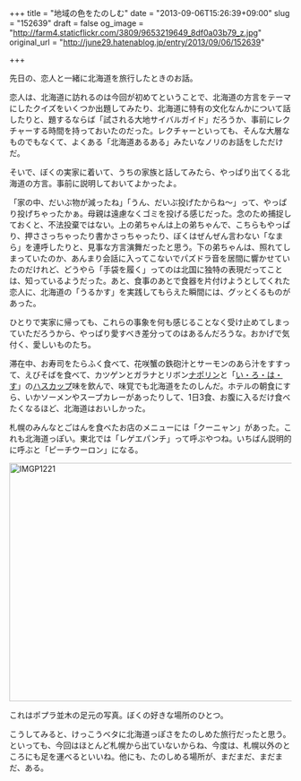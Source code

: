 +++
title = "地域の色をたのしむ"
date = "2013-09-06T15:26:39+09:00"
slug = "152639"
draft = false
og_image = "http://farm4.staticflickr.com/3809/9653219649_8df0a03b79_z.jpg"
original_url = "http://june29.hatenablog.jp/entry/2013/09/06/152639"

+++

<p>先日の、恋人と一緒に北海道を旅行したときのお話。</p>
<p>恋人は、北海道に訪れるのは今回が初めてということで、北海道の方言をテーマにしたクイズをいくつか出題してみたり、北海道に特有の文化なんかについて話したりと、題するならば「試される大地サイバルガイド」だろうか、事前にレクチャーする時間を持っておいたのだった。レクチャーといっても、そんな大層なものでもなくて、よくある「北海道あるある」みたいなノリのお話をしただけだ。</p>
<p>そいで、ぼくの実家に着いて、うちの家族と話してみたら、やっぱり出てくる北海道の方言。事前に説明しておいてよかったよ。</p>
<p>「家の中、だいぶ物が減ったね」「うん、だいぶ投げたからね〜」って、やっぱり投げちゃったかぁ。母親は遠慮なくゴミを投げる感じだった。念のため捕捉しておくと、不法投棄ではない。上の弟ちゃんは上の弟ちゃんで、こちらもやっぱり、押ささっちゃったり書かさっちゃったり、ぼくはぜんぜん言わない「なまら」を連呼したりと、見事な方言演舞だったと思う。下の弟ちゃんは、照れてしまっていたのか、あんまり会話に入ってこないでパズドラ音を居間に響かせていたのだけれど、どうやら「手袋を履く」ってのは北国に独特の表現だってことは、知っているようだった。あと、食事のあとで食器を片付けようとしてくれた恋人に、北海道の「うるかす」を実践してもらえた瞬間には、グッとくるものがあった。</p>
<p>ひとりで実家に帰っても、これらの事象を何も感じることなく受け止めてしまっていただろうから、やっぱり愛すべき差分ってのはあるんだろうな。おかげで気付く、愛しいものたち。</p>
<p>滞在中、お寿司をたらふく食べて、花咲蟹の鉄砲汁とサーモンのあら汁をすすって、えびそばを食べて、カツゲンとガラナとリボン<a class="keyword" href="http://d.hatena.ne.jp/keyword/%A5%CA%A5%DD%A5%EA%A5%F3">ナポリン</a>と「<a class="keyword" href="http://d.hatena.ne.jp/keyword/%A4%A4%A1%A6%A4%ED%A1%A6%A4%CF%A1%A6%A4%B9">い・ろ・は・す</a>」の<a class="keyword" href="http://d.hatena.ne.jp/keyword/%A5%CF%A5%B9%A5%AB%A5%C3%A5%D7">ハスカップ</a>味を飲んで、味覚でも北海道をたのしんだ。ホテルの朝食にすら、いかソーメンやスープカレーがあったりして、1日3食、お腹に入るだけ食べたくなるほど、北海道はおいしかった。</p>
<p>札幌のみんなとごはんを食べたお店のメニューには「クーニャン」があった。これも北海道っぽい。東北では「レゲエパンチ」って呼ぶやつね。いちばん説明的に呼ぶと「ピーチウーロン」になる。</p>
<p><a href="http://www.flickr.com/photos/june29/9653219649/" title="IMGP1221 by june29, on Flickr"><img src="http://farm4.staticflickr.com/3809/9653219649_8df0a03b79_z.jpg" width="640" height="426" alt="IMGP1221"></a></p>
<p>これはポプラ並木の足元の写真。ぼくの好きな場所のひとつ。</p>
<p>こうしてみると、けっこうベタに北海道っぽさをたのしめた旅行だったと思う。といっても、今回はほとんど札幌から出ていないからね、今度は、札幌以外のところにも足を運べるといいね。他にも、たのしめる場所が、まだまだ、まだまだ、ある。</p>